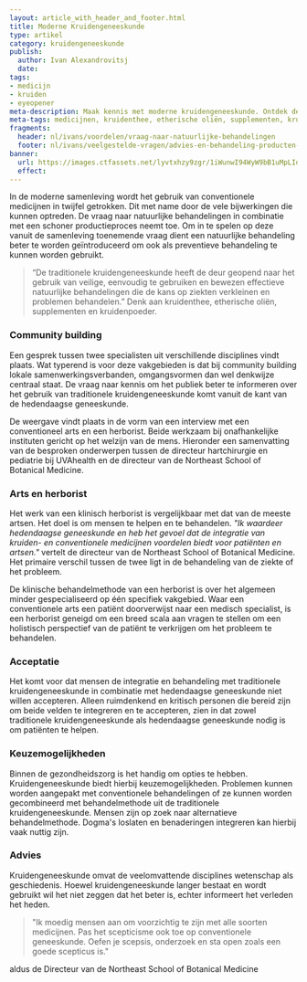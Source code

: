 ```yaml
---
layout: article_with_header_and_footer.html
title: Moderne Kruidengeneeskunde
type: artikel
category: kruidengeneeskunde
publish:
  author: Ivan Alexandrovitsj
  date: 
tags:
- medicijn
- kruiden
- eyeopener
meta-description: Maak kennis met moderne kruidengeneeskunde. Ontdek de producten van Ivan's Herbs: kruidenthee, etherische oliën, supplementen, kruidenpoeder
meta-tags: medicijnen, kruidenthee, etherische oliën, supplementen, kruidenpoeder, bijwerkingen, community building, kruidengeneeskunde, geneeskunde
fragments:
  header: nl/ivans/voordelen/vraag-naar-natuurlijke-behandelingen
  footer: nl/ivans/veelgestelde-vragen/advies-en-behandeling-producten-ivans-herbs
banner: 
  url: https://images.ctfassets.net/lyvtxhzy9zgr/1iWunwI94WyW9bB1uMpLId/8292e1d2ef8b74ef5deefbcbfe26faf0/13.png?fm=jpg&q=50
  effect:
---
```

In de moderne samenleving wordt het gebruik van conventionele medicijnen in twijfel getrokken. Dit met name door de vele bijwerkingen die kunnen optreden. De vraag naar natuurlijke behandelingen in combinatie met een schoner productieproces neemt toe. Om in te spelen op deze vanuit de samenleving toenemende vraag dient een natuurlijke behandeling beter te worden geïntroduceerd om ook als preventieve behandeling te kunnen worden gebruikt.

> “De traditionele kruidengeneeskunde heeft de deur geopend naar het gebruik van veilige, eenvoudig te gebruiken en bewezen effectieve natuurlijke behandelingen die de kans op ziekten verkleinen en problemen behandelen.” Denk aan kruidenthee, etherische oliën, supplementen en kruidenpoeder. 

### Community building
Een gesprek tussen twee specialisten uit verschillende disciplines vindt plaats. Wat typerend is voor deze vakgebieden is dat bij community building lokale samenwerkingsverbanden, omgangsvormen dan wel denkwijze centraal staat. De vraag naar kennis om het publiek beter te informeren over het gebruik van traditionele kruidengeneeskunde komt vanuit de kant van de hedendaagse geneeskunde. 

De weergave vindt plaats in de vorm van een interview met een conventioneel arts en een herborist. Beide werkzaam bij onafhankelijke instituten gericht op het welzijn van de mens. Hieronder een samenvatting van de besproken onderwerpen tussen de directeur hartchirurgie en pediatrie bij UVAhealth en de directeur van de Northeast School of Botanical Medicine.

### Arts en herborist
Het werk van een klinisch herborist is vergelijkbaar met dat van de meeste artsen. Het doel is om mensen te helpen en te behandelen. _"Ik waardeer hedendaagse geneeskunde en heb het gevoel dat de integratie van kruiden- en conventionele medicijnen voordelen biedt voor patiënten en artsen."_ vertelt de directeur van de Northeast School of Botanical Medicine. Het primaire verschil tussen de twee ligt in de behandeling van de ziekte of het probleem. 

De klinische behandelmethode van een herborist is over het algemeen minder gespecialiseerd op één specifiek vakgebied. Waar een conventionele arts een patiënt doorverwijst naar een medisch specialist, is een herborist geneigd om een breed scala aan vragen te stellen om een holistisch perspectief van de patiënt te verkrijgen om het probleem te behandelen.

### Acceptatie
Het komt voor dat mensen de integratie en behandeling met traditionele kruidengeneeskunde in combinatie met hedendaagse geneeskunde niet willen accepteren. Alleen ruimdenkend en kritisch personen die bereid zijn om beide velden te integreren en te accepteren, zien in dat zowel traditionele kruidengeneeskunde als hedendaagse geneeskunde nodig is om patiënten te helpen.

### Keuzemogelijkheden
Binnen de gezondheidszorg is het handig om opties te hebben. Kruidengeneeskunde biedt hierbij keuzemogelijkheden. Problemen kunnen worden aangepakt met conventionele behandelingen of ze kunnen worden gecombineerd met behandelmethode uit de traditionele kruidengeneeskunde. Mensen zijn op zoek naar alternatieve behandelmethode. Dogma's loslaten en benaderingen integreren kan hierbij vaak nuttig zijn.

### Advies
Kruidengeneeskunde omvat de veelomvattende disciplines wetenschap als geschiedenis. Hoewel kruidengeneeskunde langer bestaat en wordt gebruikt wil het niet zeggen dat het beter is, echter informeert het verleden het heden. 

>"Ik moedig mensen aan om voorzichtig te zijn met alle soorten medicijnen. Pas het scepticisme ook toe op conventionele geneeskunde. Oefen je scepsis, onderzoek en sta open zoals een goede scepticus is."

aldus de Directeur van de Northeast School of Botanical Medicine

